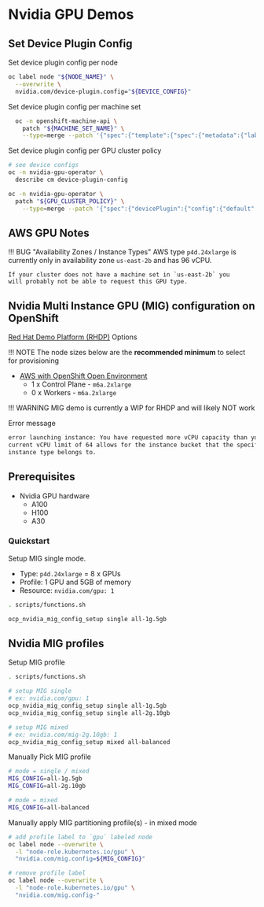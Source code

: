 # Nvidia GPU Demos

## Set Device Plugin Config

Set device plugin config per node

```sh
oc label node "${NODE_NAME}" \
  --overwrite \
  nvidia.com/device-plugin.config="${DEVICE_CONFIG}"
```

Set device plugin config per machine set

```sh
  oc -n openshift-machine-api \
    patch "${MACHINE_SET_NAME}" \
    --type=merge --patch '{"spec":{"template":{"spec":{"metadata":{"labels":{"nvidia.com/device-plugin.config":"'"${DEVICE_CONFIG}"'"}}}}}}'
```

Set device plugin config per GPU cluster policy

```sh
# see device configs
oc -n nvidia-gpu-operator \
  describe cm device-plugin-config

oc -n nvidia-gpu-operator \
  patch "${GPU_CLUSTER_POLICY}" \
    --type=merge --patch '{"spec":{"devicePlugin":{"config":{"default":"'"${DEVICE_CONFIG}"'"}}}}'
```

## AWS GPU Notes

!!! BUG "Availability Zones / Instance Types"
    AWS type `p4d.24xlarge` is currently only in availability zone `us-east-2b` and has 96 vCPU.

    If your cluster does not have a machine set in `us-east-2b` you
    will probably not be able to request this GPU type.

## Nvidia Multi Instance GPU (MIG) configuration on OpenShift

[Red Hat Demo Platform (RHDP)](https://demo.redhat.com) Options

!!! NOTE
    The node sizes below are the **recommended minimum** to select for provisioning

- <a href="https://demo.redhat.com/catalog?item=babylon-catalog-prod/sandboxes-gpte.sandbox-ocp.prod&utm_source=webapp&utm_medium=share-link" target="_blank">AWS with OpenShift Open Environment</a>
    - 1 x Control Plane - `m6a.2xlarge`
    - 0 x Workers - `m6a.2xlarge`

!!! WARNING
    MIG demo is currently a WIP for RHDP and will likely NOT work

Error message

```sh
error launching instance: You have requested more vCPU capacity than your
current vCPU limit of 64 allows for the instance bucket that the specified
instance type belongs to.
```

## Prerequisites

- Nvidia GPU hardware
  - A100
  - H100
  - A30

### Quickstart

Setup MIG single mode.

- Type: `p4d.24xlarge` = 8 x GPUs
- Profile: 1 GPU and 5GB of memory
- Resource: `nvidia.com/gpu: 1`

```sh
. scripts/functions.sh

ocp_nvidia_mig_config_setup single all-1g.5gb
```

## Nvidia MIG profiles

Setup MIG profile

```sh
. scripts/functions.sh

# setup MIG single
# ex: nvidia.com/gpu: 1
ocp_nvidia_mig_config_setup single all-1g.5gb
ocp_nvidia_mig_config_setup single all-2g.10gb

# setup MIG mixed
# ex: nvidia.com/mig-2g.10gb: 1
ocp_nvidia_mig_config_setup mixed all-balanced
```

Manually Pick MIG profile

```sh
# mode = single / mixed
MIG_CONFIG=all-1g.5gb
MIG_CONFIG=all-2g.10gb

# mode = mixed
MIG_CONFIG=all-balanced
```

Manually apply MIG partitioning profile(s) - in mixed mode

```sh hl_lines="3"
# add profile label to `gpu` labeled node
oc label node --overwrite \
  -l "node-role.kubernetes.io/gpu" \
  "nvidia.com/mig.config=${MIG_CONFIG}"

# remove profile label
oc label node --overwrite \
  -l "node-role.kubernetes.io/gpu" \
  "nvidia.com/mig.config-"
```
